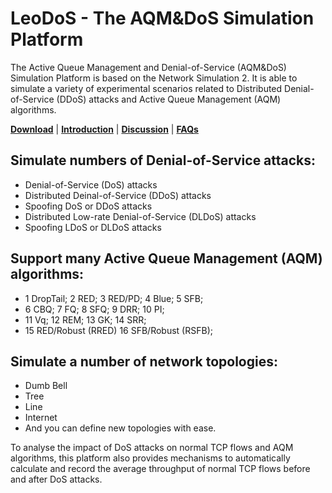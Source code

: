 # LeoDoS - The AQM&DoS Simulation Platform

The Active Queue Management and Denial-of-Service (AQM&DoS) Simulation Platform is based on the Network Simulation 2. It is able to simulate a variety of experimental scenarios related to Distributed Denial-of-Service (DDoS) attacks and Active Queue Management (AQM) algorithms.

[**Download**](leodos.zip?raw=true) | [**Introduction**](leodos/doc/leodos.pdf?raw=true) | [**Discussion**](http://groups.google.com/group/aqmdos-simulation-platform) | [**FAQs**](https://sites.google.com/site/cwzhangres/home/posts/frequentlyaskedquestionsfaqsabouttheaqmdossimulationplatform)

## Simulate numbers of Denial-of-Service attacks:

* Denial-of-Service (DoS) attacks
* Distributed Deinal-of-Service (DDoS) attacks
* Spoofing DoS or DDoS attacks
* Distributed Low-rate Denial-of-Service (DLDoS) attacks
* Spoofing LDoS or DLDoS attacks

## Support many Active Queue Management (AQM) algorithms:

* 1 DropTail; 2 RED; 3 RED/PD; 4 Blue; 5 SFB;
* 6 CBQ; 7 FQ; 8 SFQ; 9 DRR; 10 PI;
* 11 Vq; 12 REM; 13 GK; 14 SRR;
* 15 RED/Robust (RRED) 16 SFB/Robust (RSFB);

## Simulate a number of network topologies:

* Dumb Bell
* Tree
* Line
* Internet
* And you can define new topologies with ease.

To analyse the impact of DoS attacks on normal TCP flows and AQM algorithms, this platform also provides mechanisms to automatically calculate and record the average throughput of normal TCP flows before and after DoS attacks.

